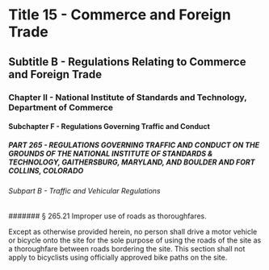 
# Title 15 - Commerce and Foreign Trade
## Subtitle B - Regulations Relating to Commerce and Foreign Trade
### Chapter II - National Institute of Standards and Technology, Department of Commerce
#### Subchapter F - Regulations Governing Traffic and Conduct
##### PART 265 - REGULATIONS GOVERNING TRAFFIC AND CONDUCT ON THE GROUNDS OF THE NATIONAL INSTITUTE OF STANDARDS & TECHNOLOGY, GAITHERSBURG, MARYLAND, AND BOULDER AND FORT COLLINS, COLORADO
###### Subpart B - Traffic and Vehicular Regulations
####### § 265.21 Improper use of roads as thoroughfares.

Except as otherwise provided herein, no person shall drive a motor vehicle or bicycle onto the site for the sole purpose of using the roads of the site as a thoroughfare between roads bordering the site. This section shall not apply to bicyclists using officially approved bike paths on the site.
